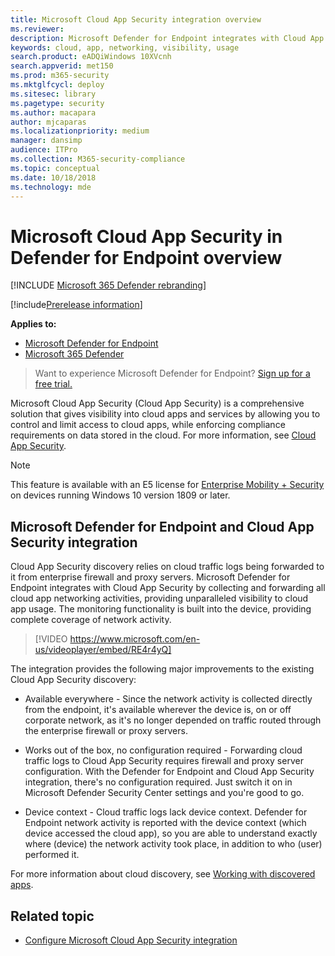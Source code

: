 ```yaml
---
title: Microsoft Cloud App Security integration overview
ms.reviewer: 
description: Microsoft Defender for Endpoint integrates with Cloud App Security by forwarding all cloud app networking activities.
keywords: cloud, app, networking, visibility, usage
search.product: eADQiWindows 10XVcnh
search.appverid: met150
ms.prod: m365-security
ms.mktglfcycl: deploy
ms.sitesec: library
ms.pagetype: security
ms.author: macapara
author: mjcaparas
ms.localizationpriority: medium
manager: dansimp
audience: ITPro
ms.collection: M365-security-compliance
ms.topic: conceptual
ms.date: 10/18/2018
ms.technology: mde
---
```


# Microsoft Cloud App Security in Defender for Endpoint overview

[!INCLUDE [Microsoft 365 Defender rebranding](../../includes/microsoft-defender.md)]

[!include[Prerelease information](../../includes/prerelease.md)]

**Applies to:**
- [Microsoft Defender for Endpoint](https://go.microsoft.com/fwlink/p/?linkid=2146631)
- [Microsoft 365 Defender](https://go.microsoft.com/fwlink/?linkid=2118804)


> Want to experience Microsoft Defender for Endpoint? [Sign up for a free trial.](https://www.microsoft.com/microsoft-365/windows/microsoft-defender-atp?ocid=docs-wdatp-exposedapis-abovefoldlink)

Microsoft Cloud App Security (Cloud App Security) is a comprehensive solution that gives visibility into cloud apps and services by allowing you to control and limit access to cloud apps, while enforcing compliance requirements on data stored in the cloud. For more information, see [Cloud App Security](https://docs.microsoft.com/cloud-app-security/what-is-cloud-app-security).

>[!NOTE]
>This feature is available with an E5 license for [Enterprise Mobility + Security](https://www.microsoft.com/cloud-platform/enterprise-mobility-security) on devices running Windows 10 version 1809 or later.

## Microsoft Defender for Endpoint and Cloud App Security integration 

Cloud App Security discovery relies on cloud traffic logs being forwarded to it from enterprise firewall and proxy servers. Microsoft Defender for Endpoint integrates with Cloud App Security by collecting and forwarding all cloud app networking activities, providing unparalleled visibility to cloud app usage. The monitoring functionality is built into the device, providing complete coverage of network activity.

> [!VIDEO https://www.microsoft.com/en-us/videoplayer/embed/RE4r4yQ]


The integration provides the following major improvements to the existing Cloud App Security discovery: 

- Available everywhere - Since the network activity is collected directly from the endpoint, it's available wherever the device is, on or off corporate network, as it's no longer depended on traffic routed through the enterprise firewall or proxy servers. 

- Works out of the box, no configuration required - Forwarding cloud traffic logs to Cloud App Security requires firewall and proxy server configuration. With the Defender for Endpoint and Cloud App Security integration, there's no configuration required. Just switch it on in Microsoft Defender Security Center settings and you're good to go. 

- Device context - Cloud traffic logs lack device context. Defender for Endpoint network activity is reported with the device context (which device accessed the cloud app), so you are able to understand exactly where (device) the network activity took place, in addition to who (user) performed it. 

For more information about cloud discovery, see [Working with discovered apps](https://docs.microsoft.com/cloud-app-security/discovered-apps).

## Related topic

- [Configure Microsoft Cloud App Security integration](microsoft-cloud-app-security-config.md)
